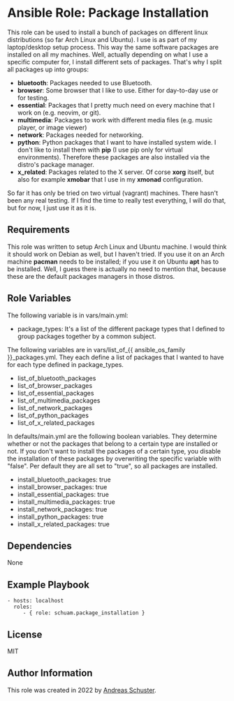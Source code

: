 # Ansible Role: Package Installation

This role can be used to install a bunch of packages on different linux
distributions (so far Arch Linux and Ubuntu). I use is as part of my
laptop/desktop setup process. This way the same software packages are installed
on all my machines. Well, actually depending on what I use a specific computer
for, I install different sets of packages. That's why I split all packages up
into groups:

- **bluetooth**: Packages needed to use Bluetooth.
- **browser**: Some browser that I like to use. Either for day-to-day use or
  for testing.
- **essential**: Packages that I pretty much need on every machine that I work
  on (e.g. neovim, or git).
- **multimedia**: Packages to work with different media files (e.g. music
  player, or image viewer)
- **network**: Packages needed for networking.
- **python**: Python packages that I want to have installed system wide. I
  don't like to install them with **pip** (I use pip only for virtual
  environments). Therefore these packages are also installed via the distro's
  package manager.
- **x_related**: Packages related to the X server. Of corse **xorg** itself,
  but also for example **xmobar** that I use in my **xmonad** configuration.


So far it has only be tried on two virtual (vagrant) machines. There hasn't
been any real testing. If I find the time to really test everything, I will do
that, but for now, I just use it as it is.


## Requirements

This role was written to setup Arch Linux and Ubuntu machine. I would think it
should work on Debian as well, but I haven't tried. If you use it on an Arch
machine **pacman** needs to be installed; if you use it on Ubuntu **apt** has
to be installed. Well, I guess there is actually no need to mention that,
because these are the default packages managers in those distros.


## Role Variables

The following variable is in vars/main.yml:

- package_types: It's a list of the different package types that I defined to
  group packages together by a common subject.

The following variables are in vars/list\_of\_{{ ansible_os_family }}\_packages.yml.
They each define a list of packages that I wanted to have for each type defined
in package\_types.

- list_of_bluetooth_packages
- list_of_browser_packages
- list_of_essential_packages
- list_of_multimedia_packages
- list_of_network_packages
- list_of_python_packages
- list_of_x_related_packages

In defaults/main.yml are the following boolean variables. They determine
whether or not the packages that belong to a certain type are installed or not.
If you don't want to install the packages of a certain type, you disable the
installation of these packages by overwriting the specific variable with
"false". Per default they are all set to "true", so all packages are installed.

- install_bluetooth_packages: true
- install_browser_packages: true
- install_essential_packages: true
- install_multimedia_packages: true
- install_network_packages: true
- install_python_packages: true
- install_x_related_packages: true


## Dependencies

None


## Example Playbook

    - hosts: localhost
      roles:
         - { role: schuam.package_installation }


## License

MIT


## Author Information

This role was created in 2022 by [Andreas Schuster](https://www.schuam.de/).

